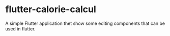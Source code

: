 # flutter-calorie-calcul
A simple Flutter application thet show some editing components that can be used in flutter.
